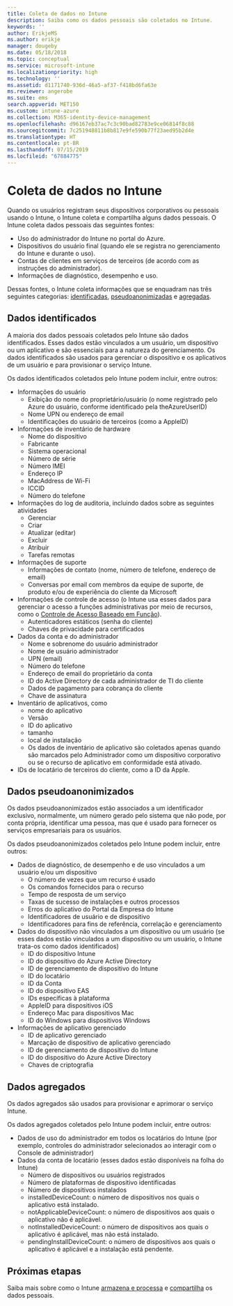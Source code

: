 ```yaml
---
title: Coleta de dados no Intune
description: Saiba como os dados pessoais são coletados no Intune.
keywords: ''
author: ErikjeMS
ms.author: erikje
manager: dougeby
ms.date: 05/18/2018
ms.topic: conceptual
ms.service: microsoft-intune
ms.localizationpriority: high
ms.technology: ''
ms.assetid: d1171740-936d-46a5-af37-f418bd6fa63e
ms.reviewer: angerobe
ms.suite: ems
search.appverid: MET150
ms.custom: intune-azure
ms.collection: M365-identity-device-management
ms.openlocfilehash: d96167eb37ac7c3c90bad82783e9ce06814f8c88
ms.sourcegitcommit: 7c251948811b8b817e9fe590b77f23aed95b2d4e
ms.translationtype: HT
ms.contentlocale: pt-BR
ms.lasthandoff: 07/15/2019
ms.locfileid: "67884775"
---
```

# <a name="data-collection-in-intune"></a>Coleta de dados no Intune

Quando os usuários registram seus dispositivos corporativos ou pessoais usando o Intune, o Intune coleta e compartilha alguns dados pessoais. O Intune coleta dados pessoais das seguintes fontes:

- Uso do administrador do Intune no portal do Azure.
- Dispositivos do usuário final (quando ele se registra no gerenciamento do Intune e durante o uso).
- Contas de clientes em serviços de terceiros (de acordo com as instruções do administrador).
- Informações de diagnóstico, desempenho e uso.

Dessas fontes, o Intune coleta informações que se enquadram nas três seguintes categorias: [identificadas](#identified-data), [pseudoanonimizadas](#pseudonymized-data) e [agregadas](#aggregated-data).

## <a name="identified-data"></a>Dados identificados

A maioria dos dados pessoais coletados pelo Intune são dados identificados. Esses dados estão vinculados a um usuário, um dispositivo ou um aplicativo e são essenciais para a natureza do gerenciamento. Os dados identificados são usados para gerenciar o dispositivo e os aplicativos de um usuário e para provisionar o serviço Intune.

Os dados identificados coletados pelo Intune podem incluir, entre outros: 

- Informações do usuário
  - Exibição do nome do proprietário/usuário (o nome registrado pelo Azure do usuário, conforme identificado pela theAzureUserID)
  - Nome UPN ou endereço de email
  - Identificações do usuário de terceiros (como a AppleID)
- Informações de inventário de hardware
  - Nome do dispositivo
  - Fabricante
  - Sistema operacional
  - Número de série
  - Número IMEI
  - Endereço IP
  - MacAddress de Wi-Fi
  - ICCID
  - Número do telefone
- Informações do log de auditoria, incluindo dados sobre as seguintes atividades
  - Gerenciar
  - Criar
  - Atualizar (editar)
  - Excluir
  - Atribuir
  - Tarefas remotas
- Informações de suporte
  - Informações de contato (nome, número de telefone, endereço de email)
  - Conversas por email com membros da equipe de suporte, de produto e/ou de experiência do cliente da Microsoft
- Informações de controle de acesso (o Intune usa esses dados para gerenciar o acesso a funções administrativas por meio de recursos, como o [Controle de Acesso Baseado em Função](role-based-access-control.md)).
  - Autenticadores estáticos (senha do cliente)
  - Chaves de privacidade para certificados 
- Dados da conta e do administrador
  - Nome e sobrenome do usuário administrador
  - Nome de usuário administrador
  - UPN (email)
  - Número do telefone
  - Endereço de email do proprietário da conta
  - ID do Active Directory de cada administrador de TI do cliente
  - Dados de pagamento para cobrança do cliente
  - Chave de assinatura
- Inventário de aplicativos, como
  - nome do aplicativo
  - Versão
  - ID do aplicativo
  - tamanho
  - local de instalação
  - Os dados de inventário de aplicativo são coletados apenas quando são marcados pelo Administrador como um dispositivo corporativo ou se o recurso de aplicativo em conformidade está ativado.  
- IDs de locatário de terceiros do cliente, como a ID da Apple. 

## <a name="pseudonymized-data"></a>Dados pseudoanonimizados

Os dados pseudoanonimizados estão associados a um identificador exclusivo, normalmente, um número gerado pelo sistema que não pode, por conta própria, identificar uma pessoa, mas que é usado para fornecer os serviços empresariais para os usuários. 

Os dados pseudoanonimizados coletados pelo Intune podem incluir, entre outros: 

- Dados de diagnóstico, de desempenho e de uso vinculados a um usuário e/ou um dispositivo
  - O número de vezes que um recurso é usado
  - Os comandos fornecidos para o recurso
  - Tempo de resposta de um serviço
  - Taxas de sucesso de instalações e outros processos
  - Erros do aplicativo do Portal da Empresa do Intune
  - Identificadores de usuário e de dispositivo
  - Identificadores para fins de referência, correlação e gerenciamento 
- Dados do dispositivo não vinculados a um dispositivo ou um usuário (se esses dados estão vinculados a um dispositivo ou um usuário, o Intune trata-os como dados identificados)
  - ID do dispositivo Intune
  - ID do dispositivo do Azure Active Directory
  - ID de gerenciamento de dispositivo do Intune
  - ID do locatário
  - ID da Conta
  - ID do dispositivo EAS
  - IDs específicas à plataforma
  - AppleID para dispositivos iOS
  - Endereço Mac para dispositivos Mac
  - ID do Windows para dispositivos Windows
- Informações de aplicativo gerenciado
  - ID de aplicativo gerenciado
  - Marcação de dispositivo de aplicativo gerenciado
  - ID de gerenciamento de dispositivo do Intune
  - ID do dispositivo do Azure Active Directory
  - Chaves de criptografia

## <a name="aggregated-data"></a>Dados agregados

Os dados agregados são usados para provisionar e aprimorar o serviço Intune. 

Os dados agregados coletados pelo Intune podem incluir, entre outros: 

- Dados de uso do administrador em todos os locatários do Intune (por exemplo, controles do administrador selecionados ao interagir com o Console de administrador)
- Dados da conta de locatário (esses dados estão disponíveis na folha do Intune)
  - Número de dispositivos ou usuários registrados
  - Número de plataformas de dispositivo identificadas  
  - Número de dispositivos instalados
  - installedDeviceCount: o número de dispositivos nos quais o aplicativo está instalado.
  - notApplicableDeviceCount: o número de dispositivos aos quais o aplicativo não é aplicável.
  - notInstalledDeviceCount: o número de dispositivos aos quais o aplicativo é aplicável, mas não está instalado.
  - pendingInstallDeviceCount: o número de dispositivos aos quais o aplicativo é aplicável e a instalação está pendente.

## <a name="next-steps"></a>Próximas etapas

Saiba mais sobre como o Intune [armazena e processa](privacy-data-store-process.md) e [compartilha](privacy-data-secure-share.md) os dados pessoais. 
